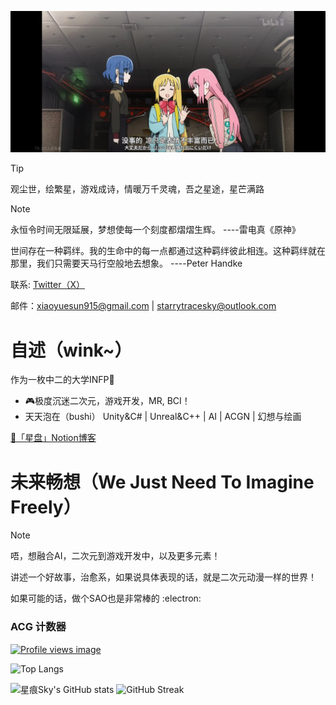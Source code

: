 ![](00.jpg)

> [!TIP]
> 观尘世，绘繁星，游戏成诗，情暖万千灵魂，吾之星途，星芒满路

> [!NOTE]
> 永恒令时间无限延展，梦想使每一个刻度都熠熠生辉。      ----雷电真《原神》
>
> 世间存在一种羁绊。我的生命中的每一点都通过这种羁绊彼此相连。这种羁绊就在那里，我们只需要天马行空般地去想象。      ----Peter Handke


联系: [Twitter（X）](https://x.com/starrysky_fy)

邮件：xiaoyuesun915@gmail.com | starrytracesky@outlook.com

# 自述（wink~）

作为一枚中二的大学INFP📘 

- 🎮极度沉迷二次元，游戏开发，MR, BCI！
- 天天泡在（bushi） Unity&C# | Unreal&C++ | AI | ACGN | 幻想与绘画

[📖「星盘」Notion博客](https://starrytracesky.notion.site/Homepage-4cd503db11df423aab7b8bb4596057c4?pvs=4)

# 未来畅想（We Just Need To Imagine Freely）

> [!NOTE]
> 唔，想融合AI，二次元到游戏开发中，以及更多元素！
> 
> 讲述一个好故事，治愈系，如果说具体表现的话，就是二次元动漫一样的世界！

如果可能的话，做个SAO也是非常棒的 :electron:


### ACG 计数器

[![Profile views image](https://starry-trace-sky-moe-counter.vercel.app/get/@starry-trace-sky-profile?theme=rule34)](https://github.com/StarrySky-skyler)


![Top Langs](https://starry-trace-sky-readme-stats.vercel.app/api/top-langs/?username=StarrySky-skyler&layout=donut&langs_count=5)

![星痕Sky's GitHub stats](https://starry-trace-sky-readme-stats.vercel.app/api?username=StarrySky-skyler&count_private=true&show_icons=true&theme=tokyonight)
![GitHub Streak](http://github-readme-streak-stats.herokuapp.com?user=StarrySky-skyler&theme=tokyonight)
